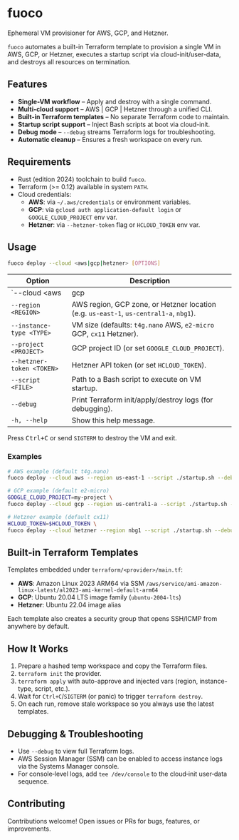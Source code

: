 # fuoco

Ephemeral VM provisioner for AWS, GCP, and Hetzner.

`fuoco` automates a built-in Terraform template to provision a single VM in AWS, GCP, or Hetzner,
executes a startup script via cloud-init/user-data, and destroys all resources on termination.

## Features

- **Single-VM workflow** – Apply and destroy with a single command.
- **Multi-cloud support** – AWS | GCP | Hetzner through a unified CLI.
- **Built-in Terraform templates** – No separate Terraform code to maintain.
- **Startup script support** – Inject Bash scripts at boot via cloud-init.
- **Debug mode** – `--debug` streams Terraform logs for troubleshooting.
- **Automatic cleanup** – Ensures a fresh workspace on every run.

## Requirements

- Rust (edition 2024) toolchain to build `fuoco`.
- Terraform (>= 0.12) available in system `PATH`.
- Cloud credentials:
  - **AWS**: via `~/.aws/credentials` or environment variables.
  - **GCP**: via `gcloud auth application-default login` or `GOOGLE_CLOUD_PROJECT` env var.
  - **Hetzner**: via `--hetzner-token` flag or `HCLOUD_TOKEN` env var.


## Usage

```bash
fuoco deploy --cloud <aws|gcp|hetzner> [OPTIONS]
```

| Option                       | Description                                                                                  |
|------------------------------|----------------------------------------------------------------------------------------------|
| `--cloud <aws|gcp|hetzner>`  | Cloud to deploy (aws, gcp, or hetzner).                                                      |
| `--region <REGION>`          | AWS region, GCP zone, or Hetzner location (e.g. `us-east-1`, `us-central1-a`, `nbg1`).       |
| `--instance-type <TYPE>`     | VM size (defaults: `t4g.nano` AWS, `e2-micro` GCP, `cx11` Hetzner).                          |
| `--project <PROJECT>`        | GCP project ID (or set `GOOGLE_CLOUD_PROJECT`).                                              |
| `--hetzner-token <TOKEN>`    | Hetzner API token (or set `HCLOUD_TOKEN`).                                                   |
| `--script <FILE>`            | Path to a Bash script to execute on VM startup.                                              |
| `--debug`                    | Print Terraform init/apply/destroy logs (for debugging).                                     |
| `-h, --help`                 | Show this help message.                                                                      |

Press <kbd>Ctrl+C</kbd> or send `SIGTERM` to destroy the VM and exit.

### Examples

```bash
# AWS example (default t4g.nano)
fuoco deploy --cloud aws --region us-east-1 --script ./startup.sh --debug

# GCP example (default e2-micro)
GOOGLE_CLOUD_PROJECT=my-project \
fuoco deploy --cloud gcp --region us-central1-a --script ./startup.sh --debug

# Hetzner example (default cx11)
HCLOUD_TOKEN=$HCLOUD_TOKEN \
fuoco deploy --cloud hetzner --region nbg1 --script ./startup.sh --debug
```

## Built‑in Terraform Templates

Templates embedded under `terraform/<provider>/main.tf`:

- **AWS**: Amazon Linux 2023 ARM64 via SSM `/aws/service/ami-amazon-linux-latest/al2023-ami-kernel-default-arm64`
- **GCP**: Ubuntu 20.04 LTS image family (`ubuntu-2004-lts`)
- **Hetzner**: Ubuntu 22.04 image alias

Each template also creates a security group that opens SSH/ICMP from anywhere by default.

## How It Works

1. Prepare a hashed temp workspace and copy the Terraform files.
2. `terraform init` the provider.
3. `terraform apply` with auto-approve and injected vars (region, instance-type, script, etc.).
4. Wait for `Ctrl+C`/`SIGTERM` (or panic) to trigger `terraform destroy`.
5. On each run, remove stale workspace so you always use the latest templates.

## Debugging & Troubleshooting
- Use `--debug` to view full Terraform logs.
- AWS Session Manager (SSM) can be enabled to access instance logs via the Systems Manager console.
- For console‑level logs, add `tee /dev/console` to the cloud‑init user‑data sequence.

## Contributing

Contributions welcome! Open issues or PRs for bugs, features, or improvements.
